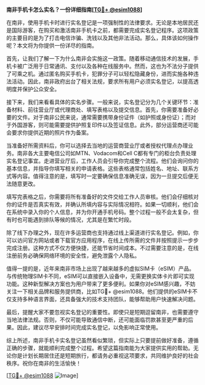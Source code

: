 **南非手机卡怎么实名？一份详细指南[[TG💪+ @esim1088](https://t.me/s/esim1088)]**

在南非，使用手机卡时进行实名登记是一项强制性的法律要求。无论是本地居民还是国际游客，在购买和激活南非手机卡之前，都需要完成实名登记程序。这项政策的主要目的是为了打击电信诈骗、洗钱以及其他非法活动。那么，具体该如何操作呢？本文将为你提供一份详尽的指南。

首先，让我们了解一下为什么南非会实施这一政策。随着移动通信技术的发展，手机卡被广泛用于日常通讯、支付以及各种在线服务中。然而，这也为不法分子提供了可乘之机。通过匿名购买手机卡，犯罪分子可以轻松隐藏身份，进而实施各种违法活动。因此，南非政府出台了相关法规，要求所有用户必须实名登记，以提高透明度并保护公众安全。

接下来，我们来看看具体的实名步骤。一般来说，实名登记分为几个关键环节：准备材料、前往营业厅或代理商处、填写表格以及提交信息。首先，你需要准备好必要的文件。对于南非公民来说，通常需要携带身份证件（如护照或身份证）；而对于外国游客，则可能需要提供护照复印件以及签证信息。此外，部分运营商还可能会要求你提供近期的照片作为备案。

当准备好所需资料后，你可以选择去当地的运营商营业厅或者授权代理点办理业务。南非各大主要电信公司如MTN、Vodacom和Cell C都有专门的柜台负责处理实名登记事宜。走进营业厅后，工作人员会引导你完成整个流程。他们会询问你的基本信息，并指导你填写相关的申请表格。这些表格通常包括姓名、地址、联系方式等内容。值得注意的是，填写时一定要确保信息准确无误，因为一旦提交后便无法随意更改。

填写完表格之后，你需要将所有准备好的文件交给工作人员审核。他们会仔细核对你的证件是否真实有效，并确认所填内容与实际情况相符。如果一切顺利，他们会在系统中录入你的个人信息，并为你开通手机号码。整个过程一般不会太复杂，但有时也可能遇到排队等候的情况，尤其是在繁忙时段。

除了线下办理之外，现在许多运营商也支持通过线上渠道进行实名登记。例如，你可以访问官方网站或者下载官方应用程序，在线上传所需的文件并按照提示一步步完成注册。这种方式不仅方便快捷，还能节省时间成本。不过需要注意的是，在线注册前务必确保网络环境的安全性，避免泄露个人隐私。

值得一提的是，近年来南非市场上出现了越来越多的虚拟SIM卡（eSIM）产品。与传统物理SIM卡不同，eSIM可以直接嵌入设备中，无需更换实体卡片即可实现功能。这种新型解决方案也为用户带来了更多便利。如果你对eSIM感兴趣，不妨关注一下相关品牌和服务提供商，比如TG💪+ @esim1088。他们提供的eSIM卡不仅支持多种语言界面，还具备强大的技术支持团队，能够帮助用户快速解决问题。

最后，提醒大家不要忽视实名登记的重要性。即使只是短期逗留南非，也需要遵守当地法律法规。否则，不仅可能导致通信中断，还可能面临罚款甚至更严重的后果。因此，建议尽早安排时间完成实名登记，以免影响正常使用。

综上所述，南非手机卡实名登记虽然看似繁琐，但实际上只要提前做好准备，遵循正确的步骤，就能顺利完成整个过程。希望这篇指南能为大家提供实用的帮助。无论你是计划长期居住还是短期旅行，都请务必重视这项要求，共同维护良好的社会秩序。祝你在南非的生活愉快！

[[TG💪+ @esim1088](https://t.me/s/esim1088) ![Image](https://i.postimg.cc/4NQfJmqS/Snipaste-2025-05-13-00-14-12.png)]
